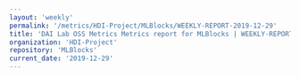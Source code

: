 ```yaml
---
layout: 'weekly'
permalink: '/metrics/HDI-Project/MLBlocks/WEEKLY-REPORT-2019-12-29'
title: 'DAI Lab OSS Metrics Metrics report for MLBlocks | WEEKLY-REPORT-2019-12-29'
organization: 'HDI-Project'
repository: 'MLBlocks'
current_date: '2019-12-29'
---
```

